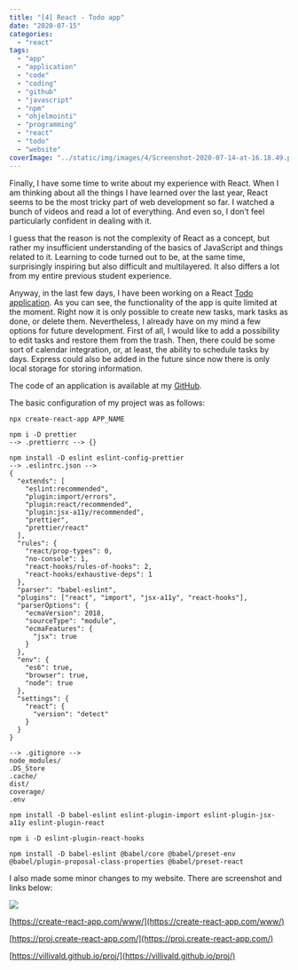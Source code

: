 ```yaml
---
title: "[4] React - Todo app"
date: "2020-07-15"
categories:
  - "react"
tags:
  - "app"
  - "application"
  - "code"
  - "coding"
  - "github"
  - "javascript"
  - "npm"
  - "ohjelmointi"
  - "programming"
  - "react"
  - "todo"
  - "website"
coverImage: "../static/img/images/4/Screenshot-2020-07-14-at-16.18.49.png"
---
```


Finally, I have some time to write about my experience with React. When I am thinking about all the things I have learned over the last year, React seems to be the most tricky part of web development so far. I watched a bunch of videos and read a lot of everything. And even so, I don’t feel particularly confident in dealing with it.

I guess that the reason is not the complexity of React as a concept, but rather my insufficient understanding of the basics of JavaScript and things related to it. Learning to code turned out to be, at the same time, surprisingly inspiring but also difficult and multilayered. It also differs a lot from my entire previous student experience.

Anyway, in the last few days, I have been working on a React [Todo application](https://proj.create-react-app.com/todo/). As you can see, the functionality of the app is quite limited at the moment. Right now it is only possible to create new tasks, mark tasks as done, or delete them. Nevertheless, I already have on my mind a few options for future development. First of all, I would like to add a possibility to edit tasks and restore them from the trash. Then, there could be some sort of calendar integration, or, at least, the ability to schedule tasks by days. Express could also be added in the future since now there is only local storage for storing information.

The code of an application is available at my [GitHub](https://github.com/villivald/proj/tree/master/todo/code).

The basic configuration of my project was as follows:

```
npx create-react-app APP_NAME

npm i -D prettier
--> .prettierrc --> {}

npm install -D eslint eslint-config-prettier
--> .eslintrc.json -->
{
  "extends": [
    "eslint:recommended",
    "plugin:import/errors",
    "plugin:react/recommended",
    "plugin:jsx-a11y/recommended",
    "prettier",
    "prettier/react"
  ],
  "rules": {
    "react/prop-types": 0,
    "no-console": 1,
    "react-hooks/rules-of-hooks": 2,
    "react-hooks/exhaustive-deps": 1
  },
  "parser": "babel-eslint",
  "plugins": ["react", "import", "jsx-a11y", "react-hooks"],
  "parserOptions": {
    "ecmaVersion": 2018,
    "sourceType": "module",
    "ecmaFeatures": {
      "jsx": true
    }
  },
  "env": {
    "es6": true,
    "browser": true,
    "node": true
  },
  "settings": {
    "react": {
      "version": "detect"
    }
  }
}

--> .gitignore -->
node_modules/
.DS_Store
.cache/
dist/
coverage/
.env

npm install -D babel-eslint eslint-plugin-import eslint-plugin-jsx-a11y eslint-plugin-react

npm i -D eslint-plugin-react-hooks

npm install -D babel-eslint @babel/core @babel/preset-env @babel/plugin-proposal-class-properties @babel/preset-react
```

I also made some minor changes to my website. There are screenshot and links below:

![](https://reverent-carson-67c52e.netlify.app/static/img/images/4/Screenshot-2020-07-14-at-16.19.26.png)

[https://create-react-app.com/www/](https://create-react-app.com/www/)

[https://proj.create-react-app.com/](https://proj.create-react-app.com/)

[https://villivald.github.io/proj/](https://villivald.github.io/proj/)
